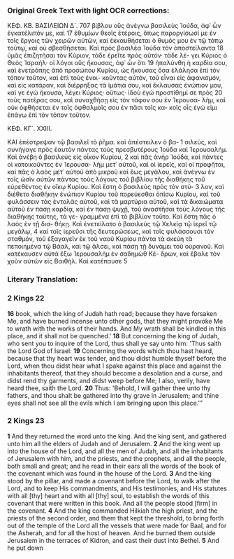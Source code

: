 ### Original Greek Text with light OCR corrections:

ΚΕΦ. ΚΒ. ΒΑΣΙΛΕΙΩΝ Δ´. 707
βίβλου οὓς ἀνέγνω βασιλεὺς Ἰούδα, ἀφ᾿ ὧν ἐγκατέλιπόν με, καὶ 17
ἐθυμίων θεοῖς ἑτέροις, ὅπως παροργίσωσί με ἐν τοῖς ἔργοις τῶν
χειρῶν αὐτῶν, καὶ ἐκκαυθήσεται ὁ θυμός μου ἐν τῷ τόπῳ τούτῳ,
καὶ οὐ σβεσθήσεται. Καὶ πρὸς βασιλέα Ἰούδα τὸν ἀποστείλαντα 18
ὑμᾶς ἐπιζητῆσαι τὸν Κύριον, τάδε ἐρεῖτε πρὸς αὐτόν· τάδε λέ-
γει Κύριος ὁ Θεὸς Ἰσραήλ· οἱ λόγοι οὓς ἤκουσας, ἀφ᾿ ὧν ὅτι 19
ἠπαλύνθη ἡ καρδία σου, καὶ ἐνετράπης ἀπὸ προσώπου Κυρίου,
ὡς ἤκουσας ὅσα ἐλάλησα ἐπὶ τὸν τόπον τοῦτον, καὶ ἐπὶ τοὺς ἐνοι-
κοῦντας αὐτόν, τοῦ εἶναι εἰς ἀφανισμόν, καὶ εἰς κατάραν, καὶ
διέρρηξας τὰ ἱμάτιά σου, καὶ ἔκλαυσας ἐνώπιον μου, καὶ γε ἐγὼ
ἤκουσα, λέγει Κύριος· οὕτως· ἰδοὺ ἐγὼ προστίθημί σε πρὸς 20
τοὺς πατέρας σου, καὶ συναχθήσῃ εἰς τὸν τάφον σου ἐν Ἱερουσα-
λὴμ, καὶ οὐκ ὀφθήσεται ἐν τοῖς ὀφθαλμοῖς σου ἐν πᾶσι τοῖς κα-
κοῖς οἷς ἐγώ εἰμι ἐπάγω ἐπὶ τὸν τόπον τοῦτον.

ΚΕΦ. ΚΓ´. ΧΧΙΙΙ.

ΚΑΙ ἐπέστρεψαν τῷ βασιλεῖ τὸ ῥῆμα. καὶ ἀπέστειλεν ὁ βα- 1
σιλεὺς, καὶ συνήγαγε πρὸς ἑαυτὸν πάντας τοὺς πρεσβυτέρους
Ἰούδα καὶ Ἱερουσαλήμ. Καὶ ἀνέβη ὁ βασιλεὺς εἰς οἶκον Κυρίου, 2
καὶ πᾶς ἀνὴρ Ἰούδα, καὶ πάντες οἱ κατοικοῦντες ἐν Ἱερουσα-
λὴμ μετ᾿ αὐτοῦ, καὶ οἱ ἱερεῖς, καὶ οἱ προφῆται, καὶ πᾶς ὁ λαὸς
μετ᾿ αὐτοῦ ἀπὸ μικροῦ καὶ ἕως μεγάλου, καὶ ἀνέγνω ἐν τοῖς
ὠσὶν αὐτῶν πάντας τοὺς λόγους τοῦ βιβλίου τῆς διαθήκης τοῦ
εὑρεθέντος ἐν οἴκῳ Κυρίου. Καὶ ἔστη ὁ βασιλεὺς πρὸς τὸν στύ- 3
λον, καὶ διέθετο διαθήκην ἐνώπιον Κυρίου τοῦ πορεύεσθαι ὀπίσω
Κυρίου, καὶ τοῦ φυλάσσειν τὰς ἐντολὰς αὐτοῦ, καὶ τὰ μαρτύρια
αὐτοῦ, καὶ τὰ δικαιώματα αὐτοῦ ἐν πάσῃ καρδίᾳ, καὶ ἐν πάσῃ
ψυχῇ, τοῦ ἀναστῆσαι τοὺς λόγους τῆς διαθήκης ταύτης, τὰ γε-
γραμμένα ἐπὶ τὸ βιβλίον τοῦτο. Καὶ ἔστη πᾶς ὁ λαὸς ἐν τῇ δια-
θήκῃ. Καὶ ἐνετείλατο ὁ βασιλεὺς τῷ Χελκίᾳ τῷ ἱερεῖ τῷ μεγάλῳ, 4
καὶ τοῖς ἱερεῦσι τῆς δευτερώσεως, καὶ τοῖς φυλάσσουσι τὸν
σταθμόν, τοῦ ἐξαγαγεῖν ἐκ τοῦ ναοῦ Κυρίου πάντα τὰ σκεύη τὰ
πεποιημένα τῷ Βάαλ, καὶ τῷ ἄλσει, καὶ πάσῃ τῇ δυνάμει τοῦ
οὐρανοῦ. Καὶ κατέκαυσεν αὐτὰ ἔξω Ἱερουσαλὴμ ἐν σαδημὼθ Κέ-
δρων, καὶ ἔβαλε τὸν χοῦν αὐτῶν εἰς Βαιθήλ. Καὶ κατέπαυσε 5

### Literary Translation:

### 2 Kings 22

**16** book, which the king of Judah hath read; because they have forsaken Me, and have burned incense unto other gods, that they might provoke Me to wrath with the works of their hands. And My wrath shall be kindled in this place, and it shall not be quenched.'
**18** But concerning the king of Judah, who sent you to inquire of the Lord, thus shall ye say unto him: 'Thus saith the Lord God of Israel:
**19** Concerning the words which thou hast heard, because that thy heart was tender, and thou didst humble thyself before the Lord, when thou didst hear what I spake against this place and against the inhabitants thereof, that they should become a desolation and a curse, and didst rend thy garments, and didst weep before Me; I also, verily, have heard thee, saith the Lord.
**20** Thus: 'Behold, I will gather thee unto thy fathers, and thou shalt be gathered into thy grave in Jerusalem; and thine eyes shall not see all the evils which I am bringing upon this place.'"

### 2 Kings 23

**1** And they returned the word unto the king. And the king sent, and gathered unto him all the elders of Judah and of Jerusalem.
**2** And the king went up into the house of the Lord, and all the men of Judah, and all the inhabitants of Jerusalem with him, and the priests, and the prophets, and all the people, both small and great; and he read in their ears all the words of the book of the covenant which was found in the house of the Lord.
**3** And the king stood by the pillar, and made a covenant before the Lord, to walk after the Lord, and to keep His commandments, and His testimonies, and His statutes with all [thy] heart and with all [thy] soul, to establish the words of this covenant that were written in this book. And all the people stood [firm] in the covenant.
**4** And the king commanded Hilkiah the high priest, and the priests of the second order, and them that kept the threshold, to bring forth out of the temple of the Lord all the vessels that were made for Baal, and for the Asherah, and for all the host of heaven. And he burned them outside Jerusalem in the terraces of Kidron, and cast their dust into Bethel.
**5** And he put down
